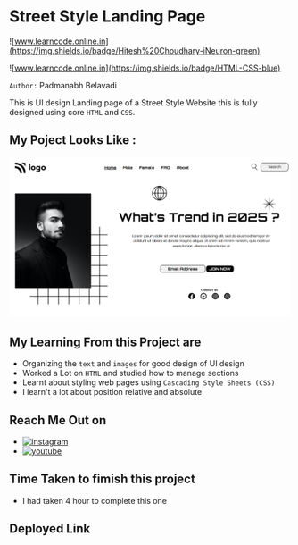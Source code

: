 # Street Style Landing Page

![www.learncode.online.in](https://img.shields.io/badge/Hitesh%20Choudhary-iNeuron-green)

![www.learncode.online.in](https://img.shields.io/badge/HTML-CSS-blue)

`Author:` Padmanabh Belavadi

This is UI design Landing page of a Street Style Website this is fully designed using core `HTML` and `CSS`.

## My Poject Looks Like :

![](./screenshot-1.png)

## My Learning From this Project are

- Organizing the `text` and `images` for good design of UI design
- Worked a Lot on `HTML` and studied how to manage sections
- Learnt about styling web pages using `Cascading Style Sheets (CSS)`
- I learn't a lot about position relative and absolute



## Reach Me Out on

- [![instagram](https://img.shields.io/badge/Instagram-0A66C2?style=for-the-badge&logo=instagram&logoColor=white)](https://www.instagram.com/legend_padmanabh/)
- [![youtube](https://img.shields.io/badge/YouTube-ff0000?style=for-the-badge&logo=youtube&logoColor=white)](https://www.youtube.com/channel/UCIqD5Ga3y4kogf2YMpfmD8g)


## Time Taken to fimish this project

- I had taken 4 hour to complete this one


## Deployed Link
